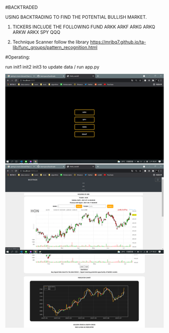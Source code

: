 #BACKTRADED

USING BACKTRADING TO FIND THE POTENTIAL BULLISH MARKET.

1. TICKERS INCLUDE THE FOLLOWING FUND
   ARKK ARKF ARKG ARKQ ARKW ARKX
   SPY
   QQQ

2. Technique Scanner follow the library
   https://mrjbq7.github.io/ta-lib/func_groups/pattern_recognition.html

#Operating:

run init1 init2 init3 to update data / run app.py

<img src="data/1.png" />
<img src=data/2.png />
<img src=data/3.png />

